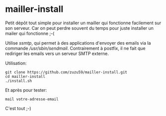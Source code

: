 # mailler-install
Petit dépôt tout simple pour installer un mailler qui fonctionne facilement sur son serveur. Car on peut perdre souvent du temps pour juste installer un mailer qui fonctionne ;-(

Utilise *ssmtp*, qui permet à des applications d'envoyer des emails via la commande */usr/sbin/sendmail*. Contrairement à postfix, il ne fait que rediriger les emails vers un serveur SMTP externe.<br>

Utilisation:

```
git clone https://github.com/zuzu59/mailler-install.git
cd mailler-install
./install.sh
```

Et après pour tester:

```
mail votre-adresse-email
```

C'est tout ;-)
